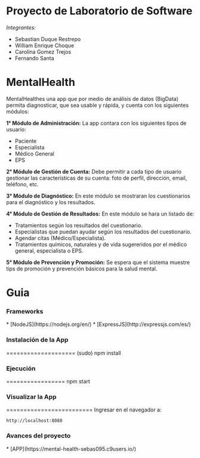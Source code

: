 # Proyecto de Laboratorio de Software

_Integrantes:_
* Sebastian Duque Restrepo
* William Enrique Choque
* Carolina Gomez Trejos
* Fernando Santa

<h1>MentalHealth</h1>
MentalHealthes una app que por medio de análisis de datos (BigData)
permita diagnosticar, que sea usable y rápida, y cuenta con los siguientes módulos:

**1° Módulo de Administración:** La app contara con los siguientes tipos de usuario:
  * Paciente
  * Especialista
  * Médico General
  * EPS

**2° Módulo de Gestión de Cuenta:** Debe permitir a cada tipo de usuario gestionar las características de su cuenta: foto de perfil, dirección, email, teléfono, etc.  

**3° Módulo de Diagnóstico:** En este módulo se mostraran los cuestionarios para el diagnóstico y los resultados.

**4° Módulo de Gestión de Resultados:** En este módulo se hara un listado de:
  * Tratamientos según los resultados del cuestionario.
  * Especialistas que puedan ayudar según los resultados del cuestionario.
  * Agendar citas (Médico/Especialista).
  * Tratamientos químicos, naturales y de vida sugereridos por el médico general, especialista o EPS.

**5° Módulo de Prevención y Promoción:** Se espera que el sistema muestre tips de promoción y prevención básicos para la salud mental.

<h1>Guia</h1>
<h3>Frameworks</h3>
* [NodeJS](https://nodejs.org/en/)
* [ExpressJS](http://expressjs.com/es/)

<h3>Instalación de la App</h3>
====================
    (sudo) npm install
<h3>Ejecución</h3>
=================
    npm start
<h3>Visualizar la App</h3>
=========================
Ingresar en el navegador a:

    http://localhost:8080
<h3>Avances del proyecto</h3>
* [APP](https://mental-health-sebas095.c9users.io/)
